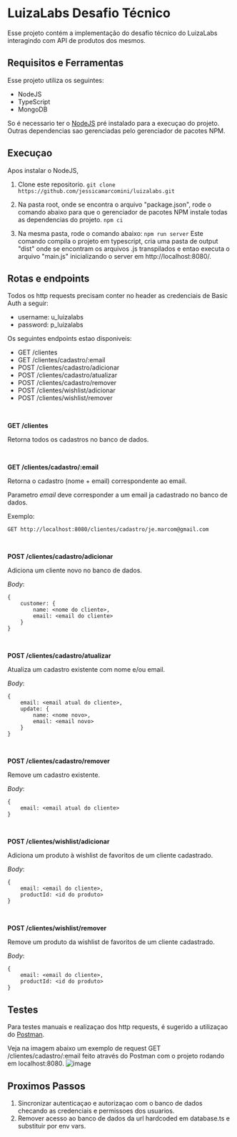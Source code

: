 ﻿# LuizaLabs Desafio Técnico

Esse projeto contém a implementação do desafio técnico do LuizaLabs interagindo com API de produtos dos mesmos.

## Requisitos e Ferramentas
Esse projeto utiliza os seguintes:
- NodeJS
- TypeScript
- MongoDB

So é necessario ter o [NodeJS]((https://nodejs.org/en/)) pré instalado para a execuçao do projeto. Outras dependencias sao gerenciadas pelo gerenciador de pacotes NPM.

## Execuçao

Apos instalar o NodeJS,

1. Clone este repositorio.
`git clone https://github.com/jessicamarcomini/luizalabs.git`

2. Na pasta root, onde se encontra o arquivo "package.json", rode o comando abaixo para que o gerenciador de pacotes NPM instale todas as dependencias do projeto.
`npm ci`

3. Na mesma pasta, rode o comando abaixo:
`npm run server`
Este comando compila o projeto em typescript, cria uma pasta de output "dist" onde se encontram os arquivos .js transpilados e entao executa o arquivo "main.js" inicializando o server em http://localhost:8080/.

## Rotas e endpoints
Todos os http requests precisam conter no header as credenciais de Basic Auth a seguir:
- username: u_luizalabs
- password: p_luizalabs

Os seguintes endpoints estao disponiveis:
- GET /clientes
- GET /clientes/cadastro/:email
- POST /clientes/cadastro/adicionar
- POST /clientes/cadastro/atualizar
- POST /clientes/cadastro/remover
- POST /clientes/wishlist/adicionar
- POST /clientes/wishlist/remover

<br>

**GET /clientes**

Retorna todos os cadastros no banco de dados.

<br>

**GET /clientes/cadastro/:email**

Retorna o cadastro (nome + email) correspondente ao email.

Parametro *email* deve corresponder a um email ja cadastrado no banco de dados.

Exemplo:

`GET http://localhost:8080/clientes/cadastro/je.marcom@gmail.com`

<br>

**POST /clientes/cadastro/adicionar**

Adiciona um cliente novo no banco de dados.

*Body*:
```
{
    customer: {
        name: <nome do cliente>,
        email: <email do cliente>
    }
}
```

<br>

**POST /clientes/cadastro/atualizar**

Atualiza um cadastro existente com nome e/ou email.

*Body*:
```
{
    email: <email atual do cliente>,
    update: {
        name: <nome novo>,
        email: <email novo>
    }
}
```

<br>

**POST /clientes/cadastro/remover**

Remove um cadastro existente.

*Body*:
```
{
    email: <email atual do cliente>
}
```

<br>

**POST /clientes/wishlist/adicionar**

Adiciona um produto à wishlist de favoritos de um cliente cadastrado.

*Body*:
```
{
    email: <email do cliente>,
    productId: <id do produto>
}
```

<br>

**POST /clientes/wishlist/remover**

Remove um produto da wishlist de favoritos de um cliente cadastrado.

*Body*:
```
{
    email: <email do cliente>,
    productId: <id do produto>
}
```

## Testes
Para testes manuais e realizaçao dos http requests, é sugerido a utilizaçao do [Postman](https://www.postman.com/).

Veja na imagem abaixo um exemplo de request GET /clientes/cadastro/:email feito através do Postman com o projeto rodando em localhost:8080.
![image](https://user-images.githubusercontent.com/13108925/161439074-d4671c27-6529-495a-aeeb-17bcbc2f6d05.png)





## Proximos Passos
1. Sincronizar autenticaçao e autorizaçao com o banco de dados checando as credenciais e permissoes dos usuarios.
2. Remover acesso ao banco de dados da url hardcoded em database.ts e substituir por env vars. 
